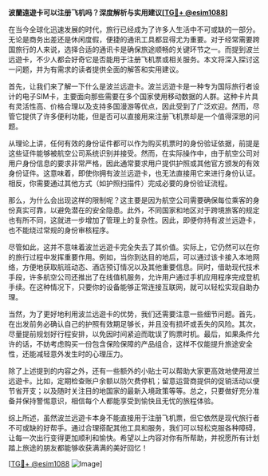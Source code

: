**波蘭遠遊卡可以注册飞机吗？深度解析与实用建议[[TG💪+ @esim1088](https://t.me/s/esim1088)]**

在当今全球化迅速发展的时代，旅行已经成为了许多人生活中不可或缺的一部分。无论是商务出差还是休闲度假，便捷的通讯工具都显得尤为重要。对于经常需要跨国旅行的人来说，选择合适的通讯卡是确保旅途顺畅的关键环节之一。而提到波兰远遊卡，不少人都会好奇它是否能用于注册飞机票或相关服务。本文将深入探讨这一问题，并为有需求的读者提供全面的解答和实用建议。

首先，让我们来了解一下什么是波兰远遊卡。波兰远遊卡是一种专为国际旅行者设计的电子SIM卡，主要面向那些需要在多个国家使用移动数据的人群。这种卡片具有灵活性高、价格合理以及支持多国漫游等优点，因此受到了广泛欢迎。然而，尽管它提供了许多便利功能，但是否可以直接用来注册飞机票却是一个值得深思的问题。

从理论上讲，任何有效的身份证件都可以作为购买机票时的身份验证依据，前提是这些证件能够被航空公司系统识别并接受。然而，在实际操作中，由于航空公司对用户身份信息的要求非常严格，因此通常要求用户提供护照或其他官方颁发的有效身份证件。这意味着，即使你拥有波兰远遊卡，也无法直接用它来进行身份认证。相反，你需要通过其他方式（如护照扫描件）完成必要的身份验证流程。

那么，为什么会出现这样的限制呢？这主要是因为航空公司需要确保每位乘客的身份真实可靠，以避免潜在的安全隐患。此外，不同国家和地区对于跨境旅客的规定也有所不同，这就进一步增加了管理上的复杂性。因此，即便你持有波兰远遊卡，也不能绕过常规的身份审核程序。

尽管如此，这并不意味着波兰远遊卡完全失去了其价值。实际上，它仍然可以在你的旅行过程中发挥重要作用。例如，当你到达目的地后，可以通过该卡接入本地网络，方便地获取航班动态、酒店预订情况以及其他重要信息。同时，借助现代技术手段，许多航空公司还推出了在线值机服务，允许用户通过手机应用程序完成登机手续。在这种情况下，只要你的设备能够正常连接互联网，就可以轻松实现自助办理。

当然，为了更好地利用波兰远遊卡的优势，我们还需要注意一些细节问题。首先，在出发前务必确认自己的护照有效期足够长，并且没有损坏或丢失的风险。其次，尽量提前规划好行程安排，以免因时间紧迫而耽误了购票时机。最后，如果条件允许的话，不妨考虑购买一份包含保险保障的产品组合，这样不仅能提升旅途安全性，还能减轻意外发生时的心理压力。

除了上述提到的内容之外，还有一些额外的小贴士可以帮助大家更高效地使用波兰远遊卡。比如，定期检查账户余额以防欠费停机；留意运营商提供的促销活动以便节省开支；以及随时关注目的地国家的最新入境政策等等。总之，只要做好充分准备并保持警惕意识，相信每个人都能享受到愉快且无忧的旅程体验。

综上所述，虽然波兰远遊卡本身不能直接用于注册飞机票，但它依然是现代旅行者不可或缺的好帮手。通过合理搭配其他工具和服务，我们可以轻松克服各种障碍，让每一次出行变得更加顺利和愉快。希望以上内容对你有所帮助，并祝愿所有计划踏上旅途的朋友都能够收获满满的美好回忆！

[[TG💪+ @esim1088](https://t.me/s/esim1088) ![Image](https://i.postimg.cc/4NQfJmqS/Snipaste-2025-05-13-00-14-12.png)]